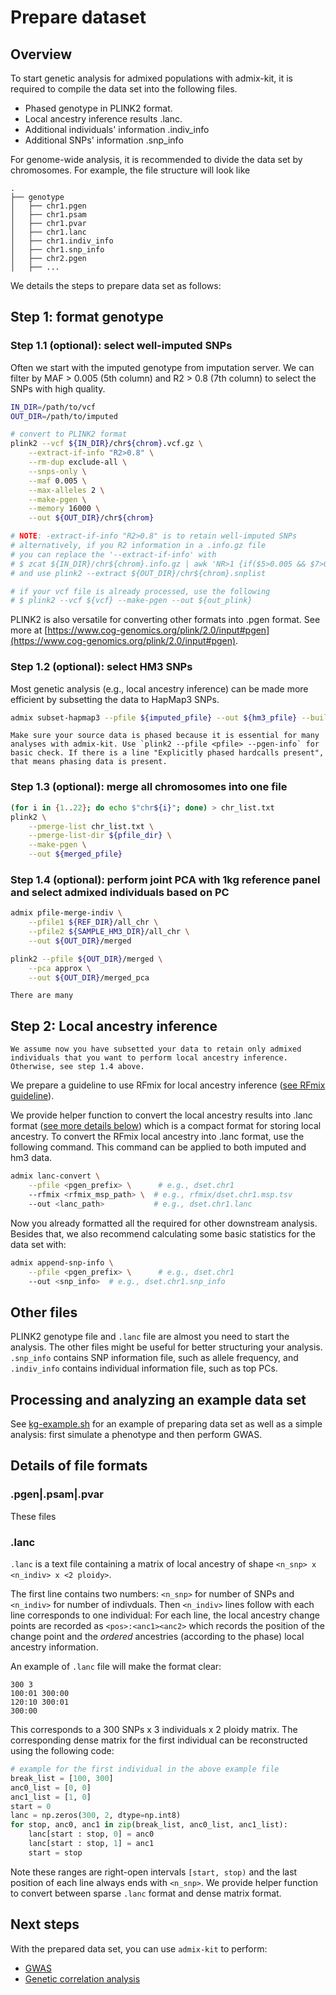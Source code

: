 # Prepare dataset

## Overview
To start genetic analysis for admixed populations with admix-kit, it is required to compile the data set into the following files.

- Phased genotype in PLINK2 format.
- Local ancestry inference results .lanc.
- Additional individuals' information .indiv_info
- Additional SNPs' information .snp_info

For genome-wide analysis, it is recommended to divide the data set by chromosomes. For example, the file structure will look like
```
.
├── genotype
│   ├── chr1.pgen
│   ├── chr1.psam
│   ├── chr1.pvar
│   ├── chr1.lanc
│   ├── chr1.indiv_info
│   ├── chr1.snp_info
│   ├── chr2.pgen
│   ├── ...
```

We details the steps to prepare data set as follows:

## Step 1: format genotype

### Step 1.1 (optional): select well-imputed SNPs
Often we start with the imputed genotype from imputation server. We can filter by MAF > 0.005 (5th column) and R2 > 0.8 (7th column) to select the SNPs with high quality.
```bash
IN_DIR=/path/to/vcf
OUT_DIR=/path/to/imputed

# convert to PLINK2 format
plink2 --vcf ${IN_DIR}/chr${chrom}.vcf.gz \
    --extract-if-info "R2>0.8" \
    --rm-dup exclude-all \
    --snps-only \
    --maf 0.005 \
    --max-alleles 2 \
    --make-pgen \
    --memory 16000 \
    --out ${OUT_DIR}/chr${chrom}

# NOTE: -extract-if-info "R2>0.8" is to retain well-imputed SNPs
# alternatively, if you R2 information in a .info.gz file
# you can replace the '--extract-if-info' with
# $ zcat ${IN_DIR}/chr${chrom}.info.gz | awk 'NR>1 {if($5>0.005 && $7>0.8) print $1}' > ${OUT_DIR}/chr${chrom}.snplist
# and use plink2 --extract ${OUT_DIR}/chr${chrom}.snplist

# if your vcf file is already processed, use the following
# $ plink2 --vcf ${vcf} --make-pgen --out ${out_plink}
```

PLINK2 is also versatile for converting other formats into .pgen format. 
See more at [https://www.cog-genomics.org/plink/2.0/input#pgen](https://www.cog-genomics.org/plink/2.0/input#pgen).

### Step 1.2 (optional): select HM3 SNPs
Most genetic analysis (e.g., local ancestry inference) can be made more efficient by subsetting the data to HapMap3 SNPs.
```bash
admix subset-hapmap3 --pfile ${imputed_pfile} --out ${hm3_pfile} --build hg38
```

```{note}
Make sure your source data is phased because it is essential for many analyses with admix-kit. Use `plink2 --pfile <pfile> --pgen-info` for basic check. If there is a line "Explicitly phased hardcalls present", that means phasing data is present.
```

### Step 1.3 (optional): merge all chromosomes into one file
```bash
(for i in {1..22}; do echo $"chr${i}"; done) > chr_list.txt
plink2 \
    --pmerge-list chr_list.txt \
    --pmerge-list-dir ${pfile_dir} \
    --make-pgen \
    --out ${merged_pfile}
```

### Step 1.4 (optional): perform joint PCA with 1kg reference panel and select admixed individuals based on PC
```bash
admix pfile-merge-indiv \
    --pfile1 ${REF_DIR}/all_chr \
    --pfile2 ${SAMPLE_HM3_DIR}/all_chr \
    --out ${OUT_DIR}/merged

plink2 --pfile ${OUT_DIR}/merged \
    --pca approx \
    --out ${OUT_DIR}/merged_pca
```

```{note}
There are many 
```


## Step 2: Local ancestry inference

```{note}
We assume now you have subsetted your data to retain only admixed individuals that you want to perform local ancestry inference. Otherwise, see step 1.4 above.
```
We prepare a guideline to use RFmix for local ancestry inference ([see RFmix guideline](rfmix.md)).

We provide helper function to convert the local ancestry results into .lanc format ([see more details below](#lanc)) which is a compact format for storing local ancestry. To convert the RFmix local ancestry into .lanc format, use the following command. This command can be applied to both imputed and hm3 data.

```bash
admix lanc-convert \
    --pfile <pgen_prefix> \      # e.g., dset.chr1
    --rfmix <rfmix_msp_path> \  # e.g., rfmix/dset.chr1.msp.tsv
    --out <lanc_path>           # e.g., dset.chr1.lanc
```

Now you already formatted all the required for other downstream analysis. Besides that,
we also recommend calculating some basic statistics for the data set with:
```bash
admix append-snp-info \
    --pfile <pgen_prefix> \      # e.g., dset.chr1
    --out <snp_info>  # e.g., dset.chr1.snp_info
```

## Other files
PLINK2 genotype file and `.lanc` file are almost you need to start the analysis. The 
other files might be useful for better structuring your analysis. `.snp_info` contains 
SNP information file, such as allele frequency, and `.indiv_info` contains individual 
information file, such as top PCs.

## Processing and analyzing an example data set
See [kg-example.sh](https://github.com/KangchengHou/admix-kit/blob/main/docs/kg-example.sh) 
for an example of preparing data set as well as a simple analysis: first simulate a 
phenotype and then perform GWAS.

## Details of file formats
### .pgen|.psam|.pvar
These files 
### .lanc
`.lanc` is a text file containing a matrix of local ancestry of shape `<n_snp> x <n_indiv> x <2 ploidy>`. 

The first line contains two numbers: `<n_snp>` for number of SNPs and `<n_indiv>` for number of indivduals. Then `<n_indiv>` lines follow with each line corresponds to one individual:
For each line, the local ancestry change points are recorded as
`<pos>:<anc1><anc2>` which records the position of the change point and the *ordered* ancestries (according to the phase) local ancestry information.

An example of `.lanc` file will make the format clear:
```
300 3
100:01 300:00
120:10 300:01
300:00
```
This corresponds to a 300 SNPs x 3 individuals x 2 ploidy matrix. The corresponding dense matrix for the first individual can be reconstructed using the following code:
```python
# example for the first individual in the above example file
break_list = [100, 300]
anc0_list = [0, 0]
anc1_list = [1, 0]    
start = 0
lanc = np.zeros(300, 2, dtype=np.int8)
for stop, anc0, anc1 in zip(break_list, anc0_list, anc1_list):
    lanc[start : stop, 0] = anc0
    lanc[start : stop, 1] = anc1
    start = stop
```

Note these ranges are right-open intervals `[start, stop)` and the last position of each line always ends with `<n_snp>`. We provide helper function to convert between sparse `.lanc` format and dense matrix format.

## Next steps
With the prepared data set, you can use `admix-kit` to perform:
- [GWAS](cli/assoc-test.md)
- [Genetic correlation analysis](cli/genet-cor.md)